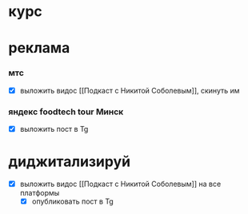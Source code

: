 # курс
# реклама
### мтс
- [x] выложить видос [[Подкаст с Никитой Соболевым]], скинуть им
### яндекс foodtech tour Минск
- [x] выложить пост в Tg
# диджитализируй
- [x] выложить видос [[Подкаст с Никитой Соболевым]] на все платформы
	- [x] опубликовать пост в Tg